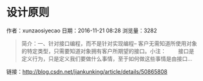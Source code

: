 # 设计原则
作者：xunzaosiyecao
日期：2016-11-21 08:28
浏览量：3282
> 简介：一、针对接口编程，而不是针对实现编程– 客户无需知道所使用对象的特定类型，只需要知道对象拥有客户所期望的接口。小注：        接口是定义行为，只是定义我们要做什么事情，至于如何做这些事情是由接口...

 链接：http://blog.csdn.net/jiankunking/article/details/50865808
